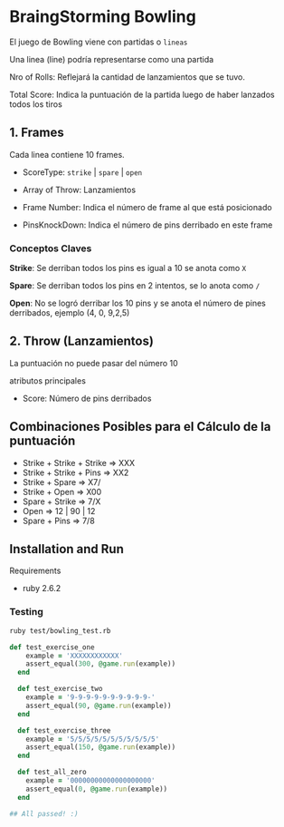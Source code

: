 # BraingStorming Bowling



El juego de Bowling viene con partidas o `lineas` 

Una linea (line) podría representarse como una partida

Nro of Rolls: Reflejará la cantidad de lanzamientos que se tuvo.

Total Score: Indica la puntuación de la partida luego de haber lanzados todos los tiros

## 1. Frames

Cada linea contiene 10 frames. 

- ScoreType: `strike` | `spare` | `open`

- Array of Throw: Lanzamientos
- Frame Number: Indica el número de frame al que está posicionado
- PinsKnockDown: Indica el número de pins derribado en este frame



### Conceptos Claves

**Strike**: Se derriban todos los pins es igual a 10 se anota como `X`

**Spare**: Se derriban todos los pins en 2 intentos, se lo anota como `/`

**Open**: No se logró derribar los 10 pins y se anota el número de pines derribados, ejemplo (4, 0, 9,2,5)



## 2. Throw (Lanzamientos)

 La puntuación no puede pasar del número 10

atributos principales

- Score: Número de pins derribados







## Combinaciones Posibles para el Cálculo de la puntuación

- Strike + Strike + Strike => XXX 
- Strike + Strike + Pins => XX2
- Strike + Spare => X7/
- Strike + Open => X00
- Spare + Strike => 7/X
- Open => 12 | 90 | 12
- Spare + Pins => 7/8



## Installation and Run

Requirements

- ruby 2.6.2

### Testing

```bash
ruby test/bowling_test.rb
```

```ruby
def test_exercise_one
    example = 'XXXXXXXXXXXX'
    assert_equal(300, @game.run(example))
  end

  def test_exercise_two
    example = '9-9-9-9-9-9-9-9-9-9-'
    assert_equal(90, @game.run(example))
  end

  def test_exercise_three
    example = '5/5/5/5/5/5/5/5/5/5/5'
    assert_equal(150, @game.run(example))
  end

  def test_all_zero
    example = '00000000000000000000'
    assert_equal(0, @game.run(example))
  end

## All passed! :)
```


